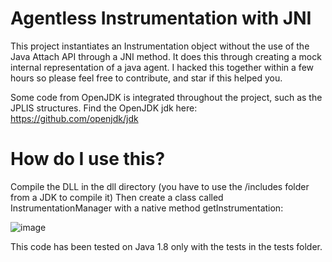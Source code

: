 # Agentless Instrumentation with JNI
This project instantiates an Instrumentation object without the use of the Java Attach API through a JNI method.
It does this through creating a mock internal representation of a java agent.
I hacked this together within a few hours so please feel free to contribute, and star if this helped you.

Some code from OpenJDK is integrated throughout the project, such as the JPLIS structures.
Find the OpenJDK jdk here: https://github.com/openjdk/jdk

# How do I use this?

Compile the DLL in the dll directory (you have to use the /includes folder from a JDK to compile it)
Then create a class called InstrumentationManager with a native method getInstrumentation:

![image](https://github.com/roger1337/Agentless-Instrumentation-with-JNI/assets/85001442/e3c138cd-e40c-4c89-9266-9bda18ddb053)

This code has been tested on Java 1.8 only with the tests in the tests folder.




